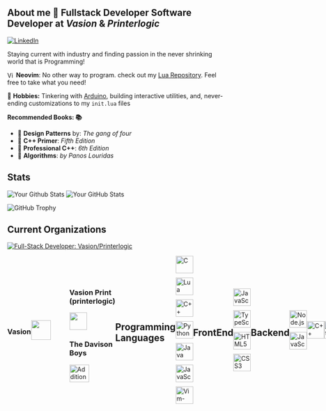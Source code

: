 

## About me 👋 **Fullstack Developer Software Developer at** *Vasion* & *Printerlogic*

[![LinkedIn](https://img.shields.io/badge/linkedin-%230077B5.svg?style=for-the-badge&logo=linkedin&logoColor=white)](https://www.linkedin.com/in/tanner-davison-256782121)

Staying current with industry and finding passion in the never shrinking world that is Programming!

<div>
 <img src="https://upload.wikimedia.org/wikipedia/commons/thumb/4/4f/Icon-Vim.svg/384px-Icon-Vim.svg.png?20100125062842" width="16" height="16" alt="Vim Logo" style="vertical-align: bottom;">
<b>Neovim</b>: No other way to program. check out my <a href="https://github.com/Tanner-Davison/Lua-Configuration">Lua Repository</a>. Feel free to take what you need! <br>
</div>

🚀 **Hobbies:** Tinkering with [Arduino](https://www.arduino.cc), building interactive utilities, and, never-ending customizations to my `init.lua` files

**Recommended Books: 📚**
- 📖 **Design Patterns** by: *The gang of four*
- 📖 **C++ Primer**: *Fifth Edition*
- 📖 **Professional C++**: *6th Edition*
- 📖 **Algorithms**: *by Panos Louridas*

## Stats
 
<img src="https://streak-stats.demolab.com?user=Tanner-Davison&theme=highcontrast" alt = "Your Github Stats"/>
<img src="https://github-readme-stats.vercel.app/api?username=Tanner-Davison&show_icons=true&theme=highcontrast" alt="Your GitHub Stats" /> 

![GitHub Trophy](https://github-profile-trophy.vercel.app/?username=Tanner-Davison&theme=darkhub&column=5&margin-w=70&margin-h=15&no-bg=true&no-frame=true&rank=SECRET,SSS,SS,S,AAA,AA,B)

## Current Organizations

[![Full-Stack Developer: Vasion/Printerlogic](https://img.shields.io/badge/Full--Stack_Developer:-Vasion/Printerlogic-5B3D8E?style=plastic)](https://vasion.com)

<div style="display: flex; align-items: center; ">
  <h3>Vasion</h3>
  <a href="https://github.com/organization" style="display:flex; text-decoration: none !important; color: transparent; margin-right: 10px;" >
    <img src="https://avatars.githubusercontent.com/u/146381912?s=200&v=4" alt="Vasion" width="45" height="45" style=" margin-right: 33px;">
  </a>
  <div> 
    
  <h3>Vasion Print (printerlogic)</h3>
    
  <a href="https://printerlogic.com/" style="text-decoration: none; color: transparent; margin-right: 10px;">
    <img src="https://media.licdn.com/dms/image/v2/D560BAQEXVY1CvHU93w/company-logo_100_100/company-logo_100_100/0/1727213110207/printerlogic_logo?e=1736380800&v=beta&t=N-UrCrqGegwo1Smdk8jgN-HpzuBGDAI1D6ccwcMNzDE" alt="PrinterLogic" width="40" height="40"style="margin-right: 10px;">
  </a>
  <h3>The Davison Boys</h3>
<a href="https://www.youtube.com/channel/UCqbI028CizpePe9UQ-Mvt5Q" style="margin-right: 10px;">
  <img src="https://yt3.googleusercontent.com/s4pwxp5c2n-jMytCDPeNST5Cgd-LkPztvhZLuR2Z9zVQ2LPURTeG3bjAv4vq9xeAIOOXU7Zd=s160-c-k-c0x00ffffff-no-rj" alt="Additional Logo" width="45" height="40" style="margin-right:20px;">
</a>
</div>
<br>



     


## Programming Languages
<div style="display: flex; flex-wrap: wrap; gap: 10px;">
  <!-- C -->
  <img src="https://raw.githubusercontent.com/bablubambal/All_logo_and_pictures/1ac69ce5fbc389725f16f989fa53c62d6e1b4883/programming%20languages/c.svg" width="40" height="40" alt="C">
 <!-- Lua  -->
  <img src="https://raw.githubusercontent.com/manuelbieh/logo-file-icons/6a172ce5a46ecfafe5db7f2ec624f4602cde9b8e/icons/lua.svg" width="40" height="40" alt="Lua">
  <!-- C++ -->
  <img src="https://raw.githubusercontent.com/bablubambal/All_logo_and_pictures/1ac69ce5fbc389725f16f989fa53c62d6e1b4883/programming%20languages/c%2B%2B.svg" width="40" height="40" alt="C++">
  <!-- Python -->
  <img src="https://raw.githubusercontent.com/bablubambal/All_logo_and_pictures/1ac69ce5fbc389725f16f989fa53c62d6e1b4883/programming%20languages/python.svg" width="40" height="40" alt="Python">
  <!-- Java -->
  <img src="https://raw.githubusercontent.com/bablubambal/All_logo_and_pictures/1ac69ce5fbc389725f16f989fa53c62d6e1b4883/programming%20languages/java.svg" width="40" height="40" alt="Java">
  <!-- JavaScript -->
  <img src="https://raw.githubusercontent.com/bablubambal/All_logo_and_pictures/1ac69ce5fbc389725f16f989fa53c62d6e1b4883/programming%20languages/javascript.svg" width="40" height="40" alt="JavaScript">
 <!-- VimScript -->
 <img src="https://upload.wikimedia.org/wikipedia/commons/thumb/4/4f/Icon-Vim.svg/384px-Icon-Vim.svg.png?20100125062842" width="40" height="40" alt="Vim-Script">
</div>

## FrontEnd
<div style="display: flex; flex-wrap: wrap; gap: 10px;">
  <!-- JavaScript -->
  <img src="https://raw.githubusercontent.com/bablubambal/All_logo_and_pictures/1ac69ce5fbc389725f16f989fa53c62d6e1b4883/programming%20languages/javascript.svg" width="40" height="40" alt="JavaScript">
   <!-- TypeScript -->
  <img src="https://raw.githubusercontent.com/bablubambal/All_logo_and_pictures/1ac69ce5fbc389725f16f989fa53c62d6e1b4883/programming%20languages/typescript.svg" width="40" height="40" alt="TypeScript">
  <!-- HTML5 -->
  <img src="https://raw.githubusercontent.com/bablubambal/All_logo_and_pictures/1ac69ce5fbc389725f16f989fa53c62d6e1b4883/social%20icons/html5.svg" width="40" height="40" alt="HTML5">
  <!-- CSS3 -->
  <img src="https://raw.githubusercontent.com/bablubambal/All_logo_and_pictures/1ac69ce5fbc389725f16f989fa53c62d6e1b4883/social%20icons/css3.svg" width="40" height="40" alt="CSS3">
</div>

## Backend
<div style="display: flex; flex-wrap: wrap; gap: 10px;">
  <!-- Node.js -->
  <img src="https://raw.githubusercontent.com/bablubambal/All_logo_and_pictures/1ac69ce5fbc389725f16f989fa53c62d6e1b4883/frameworks/nodejs.svg" width="40" height="40" alt="Node.js">
  <!-- JavaScript -->
  <img src="https://raw.githubusercontent.com/bablubambal/All_logo_and_pictures/1ac69ce5fbc389725f16f989fa53c62d6e1b4883/programming%20languages/javascript.svg" width="40" height="40" alt="JavaScript">
</div>
  <!-- C++ -->
  <img src="https://raw.githubusercontent.com/bablubambal/All_logo_and_pictures/1ac69ce5fbc389725f16f989fa53c62d6e1b4883/programming%20languages/c%2B%2B.svg" width="40" height="40" alt="C++">
    <!-- Python -->
  <img src="https://raw.githubusercontent.com/bablubambal/All_logo_and_pictures/1ac69ce5fbc389725f16f989fa53c62d6e1b4883/programming%20languages/python.svg" width="40" height="40" alt="Python">

## Database
<div style="display: flex; flex-wrap: wrap; gap: 10px;">
  <!-- MongoDB -->
  <img src="https://avatars.githubusercontent.com/u/45120?s=200&v=4" width="40" height="40" alt="MongoDB">
  <!-- SQL -->
  <img src="https://raw.githubusercontent.com/gist/Eduardokopp/9e7872ba3ca293ee1e71362dc5edbb4f/raw/047773d458f688e485a26f6b9b0594457148cbdf/sql-server-icon.svg" width="40" height="40" alt="SQL">
  <!-- PostgreSQL -->
  <img src="https://user-images.githubusercontent.com/24623425/36042969-f87531d4-0d8a-11e8-9dee-e87ab8c6a9e3.png" width="40" height="40" alt="PostgreSQL">
  <!-- Firebase -->
  <img src="https://avatars.githubusercontent.com/u/1335026?s=200&v=4" width="40" height="40" alt="Firebase">
</div>

## Frameworks / Tools
<div style="display: flex; flex-wrap: wrap; gap: 10px;">
  <!-- React -->
  <img src="https://avatars.githubusercontent.com/u/6412038?s=200&v=4" width="40" height="40" alt="React" style="margin-right: 10px;">
  <!-- Gatsby -->
  <img src="https://avatars.githubusercontent.com/u/12551863?s=200&v=4" width="40" height="40" alt="Gatsby" style="margin-right: 10px;">
  <!-- Next.js -->
  <img src="https://cdn.brandfetch.io/id2alue-rx/w/400/h/400/theme/dark/icon.jpeg?c=1bx1737902252605id64Mup7acQLLSRRnH&t=1714556222178" width="40" height="40" alt="Next.js" style="margin-right: 10px;">
  <!-- Cmake -->
   <img src="https://upload.wikimedia.org/wikipedia/commons/thumb/9/96/CMake-logo-triangle-high-res.png/900px-CMake-logo-triangle-high-res.png?20110217185244" width="40" height="40" alt="CMAKE" style="margin-right: 10px;">
  <!-- GSAP -->
  <img src="https://avatars.githubusercontent.com/u/2386673?s=200&v=4" width="40" height="40" alt="GSAP" style="margin-right: 10px;" style="margin-right: 10px;">
  <!--Unreal Engine 5 -->
  <img src="https://encrypted-tbn0.gstatic.com/images?q=tbn:ANd9GcRUf3R8LFTgqC_8mooGEx7Fpas9kHu8OUxhLA&s" width="40" height="40" alt="UE5" style="margin-right: 10px;">
</div>

## CMS
<div style="display: flex; flex-wrap: wrap; gap: 10px;">
  <!-- WordPress -->
  <img src="https://static-00.iconduck.com/assets.00/wordpress-icon-2048x2048-nw66awj8.png" width="40" height="40" alt="WordPress" style="margin-right: 10px;">
  <!-- DatoCMS -->
  <img src="https://avatars.githubusercontent.com/u/19649794?s=200&v=4" width="40" height="40" alt="DatoCMS" style="margin-right: 10px;"
  <!-- Contentful -->
  <img src="https://avatars.githubusercontent.com/u/472182?s=200&v=4" width="40" height="40" alt="Contentful" style="margin-right: 10px;">
</div>



## Printer Logic Status:

[![Netlify Status](https://api.netlify.com/api/v1/badges/24a2a9b7-7f73-4522-b8fd-2706d01c1642/deploy-status)](https://app.netlify.com/sites/printerlogic/deploys)











